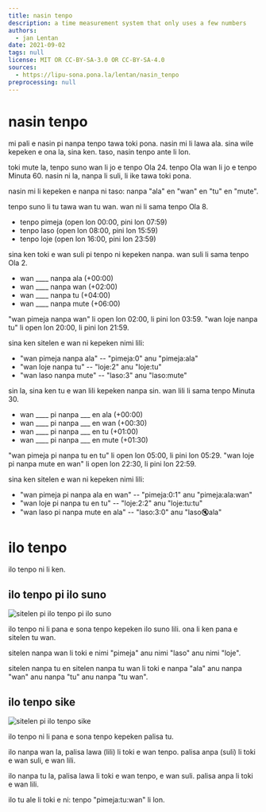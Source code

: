 ```yaml
---
title: nasin tenpo
description: a time measurement system that only uses a few numbers
authors:
  - jan Lentan
date: 2021-09-02
tags: null
license: MIT OR CC-BY-SA-3.0 OR CC-BY-SA-4.0
sources:
  - https://lipu-sona.pona.la/lentan/nasin_tenpo
preprocessing: null
---
```


# nasin tenpo

mi pali e nasin pi nanpa tenpo tawa toki pona. nasin mi li lawa ala. sina wile
kepeken e ona la, sina ken. taso, nasin tenpo ante li lon.

toki mute la, tenpo suno wan li jo e tenpo Ola 24. tenpo Ola wan li jo e tenpo
Minuta 60. nasin ni la, nanpa li suli, li ike tawa toki pona.

nasin mi li kepeken e nanpa ni taso: nanpa "ala" en "wan" en "tu" en "mute".

tenpo suno li tu tawa wan tu wan. wan ni li sama tenpo Ola 8.

 * tenpo pimeja (open lon 00:00, pini lon 07:59)
 * tenpo laso (open lon 08:00, pini lon 15:59)
 * tenpo loje (open lon 16:00, pini lon 23:59)

sina ken toki e wan suli pi tenpo ni kepeken nanpa. wan suli li sama tenpo Ola 2.

 * wan \_\_\_\_ nanpa ala (+00:00)
 * wan \_\_\_\_ nanpa wan (+02:00)
 * wan \_\_\_\_ nanpa tu (+04:00)
 * wan \_\_\_\_ nanpa mute (+06:00)

"wan pimeja nanpa wan" li open lon 02:00, li pini lon 03:59. "wan loje nanpa tu"
li open lon 20:00, li pini lon 21:59.

sina ken sitelen e wan ni kepeken nimi lili:

 * "wan pimeja nanpa ala" -- "pimeja:0" anu "pimeja:ala"
 * "wan loje nanpa tu" -- "loje:2" anu "loje:tu"
 * "wan laso nanpa mute" -- "laso:3" anu "laso:mute"

sin la, sina ken tu e wan lili kepeken nanpa sin. wan lili li sama tenpo Minuta
30.

 * wan \_\_\_\_ pi nanpa \_\_\_ en ala (+00:00)
 * wan \_\_\_\_ pi nanpa \_\_\_ en wan (+00:30)
 * wan \_\_\_\_ pi nanpa \_\_\_ en tu (+01:00)
 * wan \_\_\_\_ pi nanpa \_\_\_ en mute (+01:30)

"wan pimeja pi nanpa tu en tu" li open lon 05:00, li pini lon 05:29. "wan loje
pi nanpa mute en wan" li open lon 22:30, li pini lon 22:59.

sina ken sitelen e wan ni kepeken nimi lili:

 * "wan pimeja pi nanpa ala en wan" -- "pimeja:0:1" anu "pimeja:ala:wan"
 * "wan loje pi nanpa tu en tu" -- "loje:2:2" anu "loje:tu:tu"
 * "wan laso pi nanpa mute en ala" -- "laso:3:0" anu "laso:mute:ala"

# ilo tenpo

ilo tenpo ni li ken.

## ilo tenpo pi ilo suno

![sitelen pi ilo tenpo pi ilo suno](https://lipu-sona.pona.la/ilo_tenpo_suno.gif)

ilo tenpo ni li pana e sona tenpo kepeken ilo suno lili. ona li ken pana e
sitelen tu wan.

sitelen nanpa wan li toki e nimi "pimeja" anu nimi "laso" anu nimi "loje".

sitelen nanpa tu en sitelen nanpa tu wan li toki e nanpa "ala" anu nanpa "wan"
anu nanpa "tu" anu nanpa "tu wan".

## ilo tenpo sike

![sitelen pi ilo tenpo sike](https://lipu-sona.pona.la/ilo_tenpo_sike.gif)

ilo tenpo ni li pana e sona tenpo kepeken palisa tu.

ilo nanpa wan la, palisa lawa (lili) li toki e wan tenpo. palisa anpa (suli) li
toki e wan suli, e wan lili.

ilo nanpa tu la, palisa lawa li toki e wan tenpo, e wan suli. palisa anpa li
toki e wan lili.

ilo tu ale li toki e ni: tenpo "pimeja:tu:wan" li lon.
